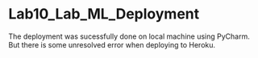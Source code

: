 # Lab10_Lab_ML_Deployment
The deployment was sucessfully done on local machine using PyCharm. But there is some unresolved error when deploying to Heroku.

